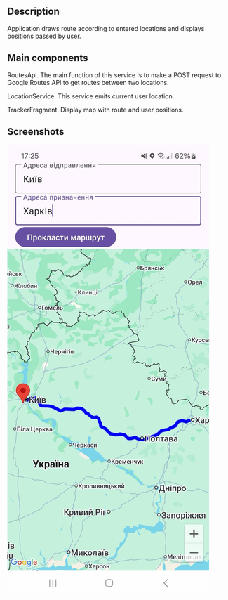 ## Description

Application draws route according to entered locations and displays positions passed by user.

## Main components

RoutesApi. The main function of this service is to make a POST request to Google Routes API to get routes between two locations.

LocationService. This service emits current user location.

TrackerFragment. Display map with route and user positions.

## Screenshots

![alt text](images/IMG_6211.jpg)